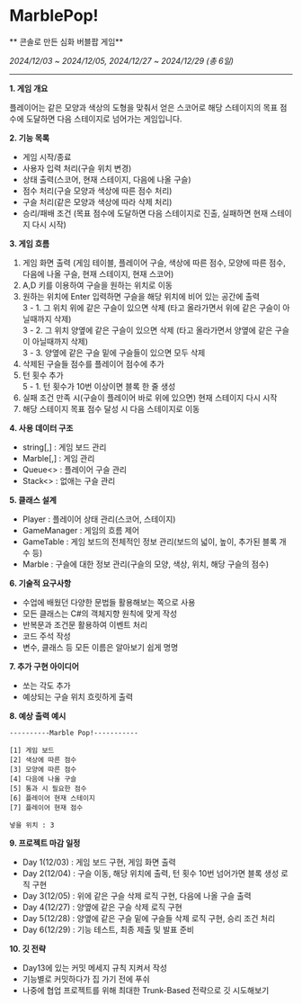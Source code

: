 # MarblePop!
 ** 콘솔로 만든 심화 버블팝 게임**  

*2024/12/03 ~ 2024/12/05, 2024/12/27 ~ 2024/12/29 (총 6일)*  

---

__1. 게임 개요__  

플레이어는 같은 모양과 색상의 도형을 맞춰서 얻은 스코어로 해당 스테이지의 목표 점수에 도달하면 다음 스테이지로 넘어가는 게임입니다.  

__2. 기능 목록__  
- 게임 시작/종료
- 사용자 입력 처리(구슬 위치 변경)
- 상태 출력(스코어, 현재 스테이지, 다음에 나올 구슬)
- 점수 처리(구슬 모양과 색상에 따른 점수 처리)
- 구슬 처리(같은 모양과 색상에 따라 삭제 처리)
- 승리/패배 조건 (목표 점수에 도달하면 다음 스테이지로 진출, 실패하면 현재 스테이지 다시 시작)

__3. 게임 흐름__  
1. 게임 화면 출력 (게임 테이블, 플레이어 구슬, 색상에 따른 점수, 모양에 따른 점수, 다음에 나올 구슬, 현재 스테이지, 현재 스코어)
2. A,D 키를 이용하여 구슬을 원하는 위치로 이동
3. 원하는 위치에 Enter 입력하면 구슬을 해당 위치에 비어 있는 공간에 출력  
3 - 1. 그 위치 위에 같은 구슬이 있으면 삭제 (타고 올라가면서 위에 같은 구슬이 아닐때까지 삭제)   
3 - 2. 그 위치 양옆에 같은 구슬이 있으면 삭제 (타고 올라가면서 양옆에 같은 구슬이 아닐때까지 삭제)  
3 - 3. 양옆에 같은 구슬 밑에 구슬들이 있으면 모두 삭제
4. 삭제된 구슬들 점수를 플레이어 점수에 추가
5. 턴 횟수 추가  
5 - 1. 턴 횟수가 10번 이상이면 블록 한 줄 생성
6. 실패 조건 만족 시(구슬이 플레이어 바로 위에 있으면) 현재 스테이지 다시 시작
7. 해당 스테이지 목표 점수 달성 시 다음 스테이지로 이동  

__4. 사용 데이터 구조__  
+ string[,] : 게임 보드 관리
+ Marble[,] : 게임 관리
+ Queue<> : 플레이어 구슬 관리
+ Stack<> : 없애는 구슬 관리  

__5. 클래스 설계__  
  - Player : 플레이어 상태 관리(스코어, 스테이지)
  - GameManager : 게임의 흐름 제어
  - GameTable : 게임 보드의 전체적인 정보 관리(보드의 넓이, 높이, 추가된 블록 개수 등)
  - Marble : 구슬에 대한 정보 관리(구슬의 모양, 색상, 위치, 해당 구슬의 점수)  

__6. 기술적 요구사항__  
  - 수업에 배웠던 다양한 문법들 활용해보는 쪽으로 사용
  - 모든 클래스는 C#의 객체지향 원칙에 맞게 작성
  - 반복문과 조건문 활용하여 이벤트 처리
  - 코드 주석 작성
  - 변수, 클래스 등 모든 이름은 알아보기 쉽게 명명  

__7. 추가 구현 아이디어__  
  - 쏘는 각도 추가
  - 예상되는 구슬 위치 흐릿하게 출력  

__8. 예상 출력 예시__  
```
----------Marble Pop!-----------

[1] 게임 보드
[2] 색상에 따른 점수
[3] 모양에 따른 점수
[4] 다음에 나올 구슬
[5] 통과 시 필요한 점수
[6] 플레이어 현재 스테이지
[7] 플레이어 현재 점수

넣을 위치 : 3

```

__9. 프로젝트 마감 일정__
  + Day 1(12/03) : 게임 보드 구현, 게임 화면 출력
  + Day 2(12/04) : 구슬 이동, 해당 위치에 출력, 턴 횟수 10번 넘어가면 블록 생성 로직 구현
  + Day 3(12/05) : 위에 같은 구슬 삭제 로직 구현, 다음에 나올 구슬 출력
  + Day 4(12/27) : 양옆에 같은 구슬 삭제 로직 구현
  + Day 5(12/28) : 양옆에 같은 구슬 밑에 구슬들 삭제 로직 구현, 승리 조건 처리
  + Day 6(12/29) : 기능 테스트, 최종 제출 및 발표 준비  

__10. 깃 전략__
  - Day13에 있는 커밋 메세지 규칙 지켜서 작성
  - 기능별로 커밋하다가 집 가기 전에 푸쉬
  - 나중에 협업 프로젝트를 위해 최대한 Trunk-Based 전략으로 깃 시도해보기  








